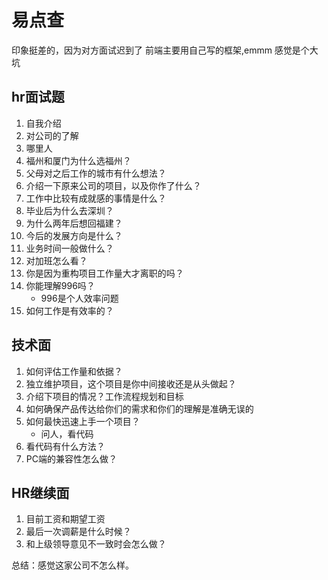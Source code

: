 # 易点查
印象挺差的，因为对方面试迟到了
前端主要用自己写的框架,emmm 感觉是个大坑

## hr面试题
1. 自我介绍
2. 对公司的了解
3. 哪里人
4. 福州和厦门为什么选福州？
5. 父母对之后工作的城市有什么想法？
6. 介绍一下原来公司的项目，以及你作了什么？
7. 工作中比较有成就感的事情是什么？
8. 毕业后为什么去深圳？
9. 为什么两年后想回福建？
10. 今后的发展方向是什么？
11. 业务时间一般做什么？
12. 对加班怎么看？
13. 你是因为重构项目工作量大才离职的吗？
14. 你能理解996吗？
    - 996是个人效率问题
15. 如何工作是有效率的？

## 技术面
1. 如何评估工作量和依据？
2. 独立维护项目，这个项目是你中间接收还是从头做起？
3. 介绍下项目的情况？工作流程规划和目标
4. 如何确保产品传达给你们的需求和你们的理解是准确无误的
5. 如何最快迅速上手一个项目？
    - 问人，看代码
6. 看代码有什么方法？
7. PC端的兼容性怎么做？

## HR继续面
1. 目前工资和期望工资
2. 最后一次调薪是什么时候？
3. 和上级领导意见不一致时会怎么做？

总结：感觉这家公司不怎么样。